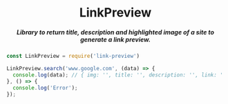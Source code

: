 <h1 align="center">LinkPreview</h1>

<h5 align="center">Library to return title, description and highlighted image of a site to generate a link preview.</h5>

```js
const LinkPreview = require('link-preview')

LinkPreview.search('www.google.com', (data) => {
  console.log(data); // { img: '', title: '', description: '', link: ''}
}, () => {
  console.log('Error');
});
```
